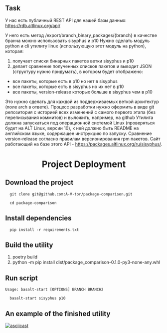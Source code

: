 ## Task
У нас есть публичный REST API для нашей базы данных:
https://rdb.altlinux.org/api/

У него есть метод
/export/branch_binary_packages/{branch}
в качестве бранча можно использовать sisyphus и p10
Нужно сделать модуль python и cli утилиту linux (использующую этот модуль на python), которая:

1) получает списки бинарных пакетов ветки sisyphus и p10
2) делает сравнение полученных списков пакетов и выводит JSON (структуру нужно придумать), в котором будет отображено:
- все пакеты, которые есть в p10 но нет в sisyphus
- все пакеты, которые есть в sisyphus но их нет в p10
- все пакеты, version-release которых больше в sisyphus чем в p10

Это нужно сделать для каждой из поддерживаемых веткой архитектур (поле arch в ответе).
Процесс разработки нужно оформить в виде git репозитория с историей всех изменений с самого первого этапа (без переписывания коммитов) и выложить, например, на github
Утилита должна запускаться под операционной системой Linux (проверяться будет на ALT Linux, версии 10), к ней должно быть README на английском языке, содержащее инструкцию по запуску.
Сравнение version-release согласно правилам версионирования rpm пакетов.
Cайт работающий на базе этого API -  https://packages.altlinux.org/ru/sisyphus/.

<h1 align="center">Project Deployment</h1>

## Download the project

```
  git clone git@github.com:A-V-tor/package-comparison.git
```

```
  cd package-comparison
```

## Install dependencies
```
  pip install -r requirements.txt
```

## Build the utility
1) poetry build
2) python -m pip install dist/package_comparison-0.1.0-py3-none-any.whl


## Run script
`Usage: basalt-start [OPTIONS] BRANCH BRANCH2`

```
  basalt-start sisyphus p10
```

## An example of the finished utility

[![asciicast](https://asciinema.org/a/WVAcxfr0uhJ2dTz4KJv19q4tw.svg)](https://asciinema.org/a/WVAcxfr0uhJ2dTz4KJv19q4tw)
